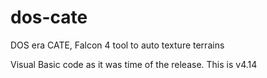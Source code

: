 # dos-cate

DOS era CATE, Falcon 4 tool to auto texture terrains

Visual Basic code as it was time of the release. This is v4.14
